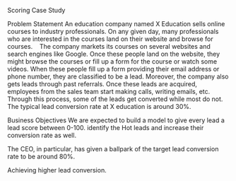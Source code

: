  Scoring Case Study 

Problem Statement
An education company named X Education sells online courses to industry professionals. On any given day, many professionals who are interested in the courses land on their website and browse for courses. 
 
The company markets its courses on several websites and search engines like Google. Once these people land on the website, they might browse the courses or fill up a form for the course or watch some videos. When these people fill up a form providing their email address or phone number, they are classified to be a lead. Moreover, the company also gets leads through past referrals. Once these leads are acquired, employees from the sales team start making calls, writing emails, etc. Through this process, some of the leads get converted while most do not. The typical lead conversion rate at X education is around 30%. 


Business Objectives
We are expected to build a model to give every lead a lead score between 0-100. identify the Hot leads and increase their conversion rate as well.

The CEO, in particular, has given a ballpark of the target lead conversion rate to be around 80%.

Achieving higher lead conversion.




